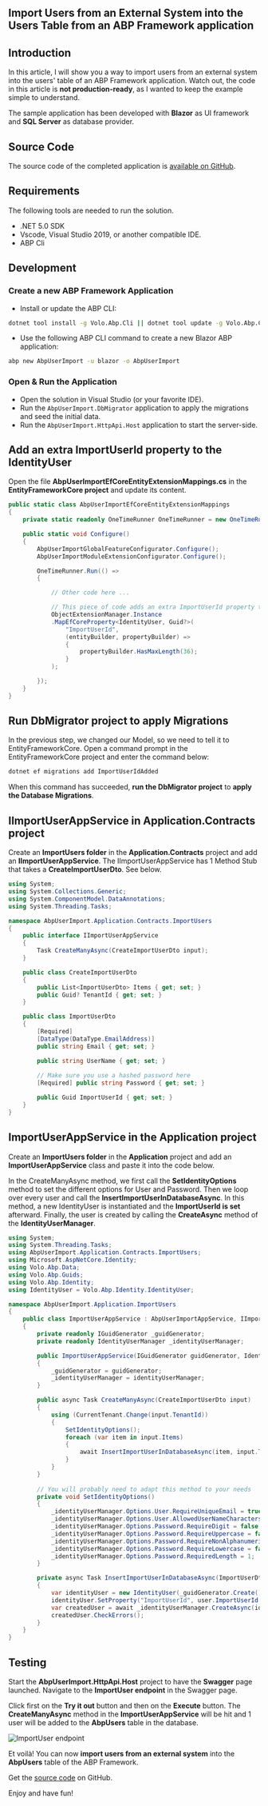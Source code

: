 ## Import Users from an External System into the Users Table from an ABP Framework application

## Introduction

In this article, I will show you a way to import users from an external system into the users' table of an ABP Framework application. Watch out, the code in this article is **not production-ready**, as I wanted to keep the example simple to understand.

The sample application has been developed with **Blazor** as UI framework and **SQL Server** as database provider.

## Source Code

The source code of the completed application is [available on GitHub](https://github.com/bartvanhoey/AbpUserImport).

## Requirements

The following tools are needed to run the solution.

- .NET 5.0 SDK
- Vscode, Visual Studio 2019, or another compatible IDE.
- ABP Cli

## Development

### Create a new ABP Framework Application

- Install or update the ABP CLI:

```bash
dotnet tool install -g Volo.Abp.Cli || dotnet tool update -g Volo.Abp.Cli
```

- Use the following ABP CLI command to create a new Blazor ABP application:

```bash
abp new AbpUserImport -u blazor -o AbpUserImport
```

### Open & Run the Application

- Open the solution in Visual Studio (or your favorite IDE).
- Run the `AbpUserImport.DbMigrator` application to apply the migrations and seed the initial data.
- Run the `AbpUserImport.HttpApi.Host` application to start the server-side.

## Add an extra ImportUserId property to the IdentityUser

Open the file **AbpUserImportEfCoreEntityExtensionMappings.cs** in the **EntityFrameworkCore project** and update its content.

```csharp
public static class AbpUserImportEfCoreEntityExtensionMappings
{
    private static readonly OneTimeRunner OneTimeRunner = new OneTimeRunner();

    public static void Configure()
    {
        AbpUserImportGlobalFeatureConfigurator.Configure();
        AbpUserImportModuleExtensionConfigurator.Configure();

        OneTimeRunner.Run(() =>
        {

            // Other code here ...

            // This piece of code adds an extra ImportUserId property to the IdentityUser class
            ObjectExtensionManager.Instance
            .MapEfCoreProperty<IdentityUser, Guid?>(
                "ImportUserId",
                (entityBuilder, propertyBuilder) =>
                {
                    propertyBuilder.HasMaxLength(36);
                }
            );

        });
    }
}
```

## Run DbMigrator project to apply Migrations

In the previous step, we changed our Model, so we need to tell it to EntityFrameworkCore.
Open a command prompt in the EntityFrameworkCore project and enter the command below:

```bash
dotnet ef migrations add ImportUserIdAdded
```

When this command has succeeded, **run the DbMigrator project** to **apply the Database Migrations**.

## IImportUserAppService in Application.Contracts project

Create an **ImportUsers folder** in the **Application.Contracts** project and add an **IImportUserAppService**.
The IImportUserAppService has 1 Method Stub that takes a **CreateImportUserDto**. See below.

```csharp
using System;
using System.Collections.Generic;
using System.ComponentModel.DataAnnotations;
using System.Threading.Tasks;

namespace AbpUserImport.Application.Contracts.ImportUsers
{
    public interface IImportUserAppService
    {
        Task CreateManyAsync(CreateImportUserDto input);
    }

    public class CreateImportUserDto
    {
        public List<ImportUserDto> Items { get; set; }
        public Guid? TenantId { get; set; }
    }

    public class ImportUserDto
    {
        [Required]
        [DataType(DataType.EmailAddress)]
        public string Email { get; set; }

        public string UserName { get; set; }
        
        // Make sure you use a hashed password here
        [Required] public string Password { get; set; } 

        public Guid ImportUserId { get; set; }
    }
}
```

## ImportUserAppService in the Application project

Create an **ImportUsers folder** in the **Application** project and add an **ImportUserAppService** class and paste it into the code below.

In the CreateManyAsync method, we first call the **SetIdentityOptions** method to set the different options for User and Password. Then we loop over every user and call the **InsertImportUserInDatabaseAsync**. In this method, a new IdentityUser is instantiated and the **ImportUserId is set** afterward. Finally, the user is created by calling the **CreateAsync** method of the **IdentityUserManager**.

```csharp
using System;
using System.Threading.Tasks;
using AbpUserImport.Application.Contracts.ImportUsers;
using Microsoft.AspNetCore.Identity;
using Volo.Abp.Data;
using Volo.Abp.Guids;
using Volo.Abp.Identity;
using IdentityUser = Volo.Abp.Identity.IdentityUser;

namespace AbpUserImport.Application.ImportUsers
{
    public class ImportUserAppService : AbpUserImportAppService, IImportUserAppService
    {
        private readonly IGuidGenerator _guidGenerator;
        private readonly IdentityUserManager _identityUserManager;

        public ImportUserAppService(IGuidGenerator guidGenerator, IdentityUserManager identityUserManager)
        {
            _guidGenerator = guidGenerator;
            _identityUserManager = identityUserManager;
        }

        public async Task CreateManyAsync(CreateImportUserDto input)
        {
            using (CurrentTenant.Change(input.TenantId))
            {
                SetIdentityOptions();
                foreach (var item in input.Items)
                {
                    await InsertImportUserInDatabaseAsync(item, input.TenantId);
                }
            }
        }
        
        // You will probably need to adapt this method to your needs
        private void SetIdentityOptions()
        {
            _identityUserManager.Options.User.RequireUniqueEmail = true;
            _identityUserManager.Options.User.AllowedUserNameCharacters = $"{_identityUserManager.Options.User.AllowedUserNameCharacters}"; // add special characters here!
            _identityUserManager.Options.Password.RequireDigit = false;
            _identityUserManager.Options.Password.RequireUppercase = false;
            _identityUserManager.Options.Password.RequireNonAlphanumeric = false;
            _identityUserManager.Options.Password.RequireLowercase = false;
            _identityUserManager.Options.Password.RequiredLength = 1;
        }

        private async Task InsertImportUserInDatabaseAsync(ImportUserDto user, Guid? tenantId)
        {
            var identityUser = new IdentityUser(_guidGenerator.Create(), user.Email, user.Email, tenantId);
            identityUser.SetProperty("ImportUserId", user.ImportUserId.ToString());
            var createdUser = await _identityUserManager.CreateAsync(identityUser, user.Password, false);
            createdUser.CheckErrors();
        }
    }
}

```

## Testing

Start the **AbpUserImport.HttpApi.Host** project to have the **Swagger** page launched.
Navigate to the **ImportUser endpoint** in the Swagger page.

Click first on the **Try it out** button and then on the **Execute** button. The **CreateManyAsync** method in the **ImportUserAppService** will be hit and 1 user will be added to the **AbpUsers** table in the database.

![ImportUser endpoint](../Images/Swagger_ImportUser_Endpoint.jpg)

Et voilà! You can now **import users from an external system** into the **AbpUsers** table of the ABP Framework.

Get the [source code](https://github.com/bartvanhoey/AbpUserImport.git) on GitHub.

Enjoy and have fun!
